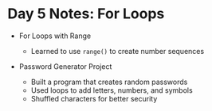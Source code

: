 # Day 5 Notes: For Loops

- For Loops with Range
  - Learned to use `range()` to create number sequences
  
- Password Generator Project
  - Built a program that creates random passwords
  - Used loops to add letters, numbers, and symbols
  - Shuffled characters for better security

